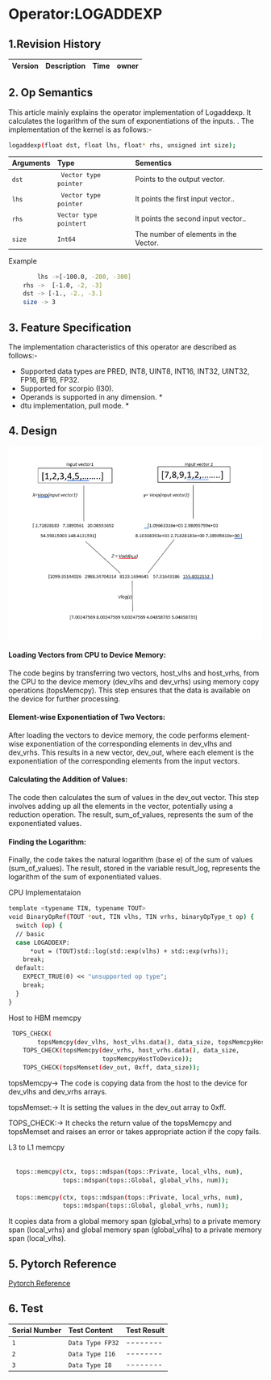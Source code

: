 # Operator:LOGADDEXP


## 1.Revision History 
| Version   | Description| Time      | owner| 
| :-------- | :-------   | :---------| :-----|


## 2. Op Semantics
This article mainly explains the operator implementation of Logaddexp.
It calculates the logarithm of the sum of exponentiations of the inputs.
.
The implementation of the kernel is as follows:-

```bash
logaddexp(float dst, float lhs, float* rhs, unsigned int size);
```

| Arguments | Type     | Sementics                |
| :-------- | :------- | :------------------------- |
| `dst` | ` Vector type pointer` | Points to the output vector. |
| `lhs` | ` Vector type pointer` | It points the first input vector.. |
| `rhs` | `Vector type pointert` |  It points the second input vector.. |
| `size` | `Int64 `              | The number of elements in the Vector.|  

Example
```bash
        lhs ->⁡[-100.0, -200, -300]
	rhs ->  [-1.0, -2, -3]
	dst -> [-1., -2., -3.]
	size -> 3
```


## 3. Feature Specification

The implementation characteristics of this operator are described as follows:-

- Supported data types are PRED, INT8, UINT8, INT16, INT32, UINT32, FP16, BF16, FP32.
- Supported for scorpio (I30).
- Operands is supported in any dimension. *
- dtu implementation, pull mode. *




## 4. Design
![Screenshot](https://github.com/allen1245456/external_documentation/blob/main/Screenshot%202023-11-21%20142309.png)

#### Loading Vectors from CPU to Device Memory:
The code begins by transferring two vectors, host_vlhs and host_vrhs, from the CPU to the device memory (dev_vlhs and dev_vrhs) using memory copy operations (topsMemcpy). This step ensures that the data is available on the device for further processing.

#### Element-wise Exponentiation of Two Vectors:
After loading the vectors to device memory, the code performs element-wise exponentiation of the corresponding elements in dev_vlhs and dev_vrhs. This results in a new vector, dev_out, where each element is the exponentiation of the corresponding elements from the input vectors.

#### Calculating the Addition of Values:
The code then calculates the sum of values in the dev_out vector. This step involves adding up all the elements in the vector, potentially using a reduction operation. The result, sum_of_values, represents the sum of the exponentiated values.

#### Finding the Logarithm:
Finally, the code takes the natural logarithm (base e) of the sum of values (sum_of_values). The result, stored in the variable result_log, represents the logarithm of the sum of exponentiated values.




CPU Implementataion

```bash
template <typename TIN, typename TOUT>
void BinaryOpRef(TOUT *out, TIN vlhs, TIN vrhs, binaryOpType_t op) {
  switch (op) {
  // basic
  case LOGADDEXP:
      *out = (TOUT)std::log(std::exp(vlhs) + std::exp(vrhs));
    break;
  default:
    EXPECT_TRUE(0) << "unsupported op type";
    break;
  }
}
```

Host to HBM memcpy

```bash
 TOPS_CHECK(
        topsMemcpy(dev_vlhs, host_vlhs.data(), data_size, topsMemcpyHostToDevice));
    TOPS_CHECK(topsMemcpy(dev_vrhs, host_vrhs.data(), data_size,
                          topsMemcpyHostToDevice));
    TOPS_CHECK(topsMemset(dev_out, 0xff, data_size));

```
topsMemcpy->
The code is copying data from the host to the device for dev_vlhs and dev_vrhs arrays.

topsMemset:->
It is setting the values in the dev_out array to 0xff.

TOPS_CHECK:->
It checks the return value of the topsMemcpy and topsMemset and raises an error or takes appropriate action if the copy fails.

L3 to L1 memcpy

```bash

  tops::memcpy(ctx, tops::mdspan(tops::Private, local_vlhs, num),
               tops::mdspan(tops::Global, global_vlhs, num));

  tops::memcpy(ctx, tops::mdspan(tops::Private, local_vrhs, num),
               tops::mdspan(tops::Global, global_vrhs, num));
```

It copies data from a global memory span (global_vrhs) to a private memory span (local_vrhs) and  global memory span (global_vlhs) to a private memory span (local_vlhs).


## 5. Pytorch Reference

[Pytorch Reference](https://pytorch.org/docs/stable/generated/torch.logaddexp.html)


## 6. Test
| Serial Number | Test Content     | Test Result                |
| :-------- | :------- | :------------------------- |
| `1` | `Data Type FP32` | -------- |
| `2` | `Data Type I16` | -------- |
| `3` | `Data Type I8` | -------- |







